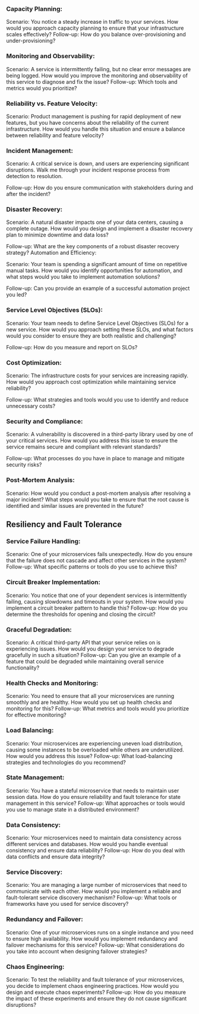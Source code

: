 ### Capacity Planning:

Scenario: You notice a steady increase in traffic to your services. How would you approach capacity planning to ensure that your infrastructure scales effectively?
Follow-up: How do you balance over-provisioning and under-provisioning?

### Monitoring and Observability:

Scenario: A service is intermittently failing, but no clear error messages are being logged. How would you improve the monitoring and observability of this service to diagnose and fix the issue?
Follow-up: Which tools and metrics would you prioritize?

### Reliability vs. Feature Velocity:

Scenario: Product management is pushing for rapid deployment of new features, but you have concerns about the reliability of the current infrastructure. How would you handle this situation and ensure a balance between reliability and feature velocity?

### Incident Management:

Scenario: A critical service is down, and users are experiencing significant disruptions. Walk me through your incident response process from detection to resolution.

Follow-up: How do you ensure communication with stakeholders during and after the incident?

### Disaster Recovery:

Scenario: A natural disaster impacts one of your data centers, causing a complete outage. How would you design and implement a disaster recovery plan to minimize downtime and data loss?

Follow-up: What are the key components of a robust disaster recovery strategy?
Automation and Efficiency:

Scenario: Your team is spending a significant amount of time on repetitive manual tasks. How would you identify opportunities for automation, and what steps would you take to implement automation solutions?

Follow-up: Can you provide an example of a successful automation project you led?
### Service Level Objectives (SLOs):
Scenario: Your team needs to define Service Level Objectives (SLOs) for a new service. How would you approach setting these SLOs, and what factors would you consider to ensure they are both realistic and challenging?

Follow-up: How do you measure and report on SLOs?

### Cost Optimization:

Scenario: The infrastructure costs for your services are increasing rapidly. How would you approach cost optimization while maintaining service reliability?

Follow-up: What strategies and tools would you use to identify and reduce unnecessary costs?

### Security and Compliance:

Scenario: A vulnerability is discovered in a third-party library used by one of your critical services. How would you address this issue to ensure the service remains secure and compliant with relevant standards?

Follow-up: What processes do you have in place to manage and mitigate security risks?

### Post-Mortem Analysis:

Scenario: How would you conduct a post-mortem analysis after resolving a major incident? 
What steps would you take to ensure that the root cause is identified and similar issues are prevented in the future?

## Resiliency and Fault Tolerance
### Service Failure Handling:

Scenario: One of your microservices fails unexpectedly. How do you ensure that the failure does not cascade and affect other services in the system?
Follow-up: What specific patterns or tools do you use to achieve this?

### Circuit Breaker Implementation:

Scenario: You notice that one of your dependent services is intermittently failing, causing slowdowns and timeouts in your system. How would you implement a circuit breaker pattern to handle this?
Follow-up: How do you determine the thresholds for opening and closing the circuit?
### Graceful Degradation:

Scenario: A critical third-party API that your service relies on is experiencing issues. How would you design your service to degrade gracefully in such a situation?
Follow-up: Can you give an example of a feature that could be degraded while maintaining overall service functionality?

### Health Checks and Monitoring:

Scenario: You need to ensure that all your microservices are running smoothly and are healthy. How would you set up health checks and monitoring for this?
Follow-up: What metrics and tools would you prioritize for effective monitoring?

### Load Balancing:

Scenario: Your microservices are experiencing uneven load distribution, causing some instances to be overloaded while others are underutilized. How would you address this issue?
Follow-up: What load-balancing strategies and technologies do you recommend?

### State Management:

Scenario: You have a stateful microservice that needs to maintain user session data. How do you ensure reliability and fault tolerance for state management in this service?
Follow-up: What approaches or tools would you use to manage state in a distributed environment?

### Data Consistency:

Scenario: Your microservices need to maintain data consistency across different services and databases. How would you handle eventual consistency and ensure data reliability?
Follow-up: How do you deal with data conflicts and ensure data integrity?

### Service Discovery:

Scenario: You are managing a large number of microservices that need to communicate with each other. How would you implement a reliable and fault-tolerant service discovery mechanism?
Follow-up: What tools or frameworks have you used for service discovery?

### Redundancy and Failover:

Scenario: One of your microservices runs on a single instance and you need to ensure high availability. How would you implement redundancy and failover mechanisms for this service?
Follow-up: What considerations do you take into account when designing failover strategies?

### Chaos Engineering:

Scenario: To test the reliability and fault tolerance of your microservices, you decide to implement chaos engineering practices. How would you design and execute chaos experiments?
Follow-up: How do you measure the impact of these experiments and ensure they do not cause significant disruptions?
